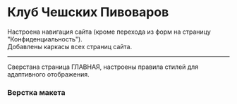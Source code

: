 # Клуб Чешских Пивоваров
<p>Настроена навигация сайта (кроме перехода из форм на страницу "Конфиденциальность").<br>
Добавлены каркасы всех страниц сайта.</p>
<hr>
<p>Сверстана страница ГЛАВНАЯ, настроены правила стилей для адаптивного отображения.</p>
<h3>Верстка макета</h3><br>

